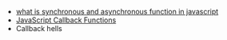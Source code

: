 * [what is synchronous and asynchronous function in javascript](https://www.outsystems.com/blog/posts/asynchronous-vs-synchronous-programming/)
* [JavaScript Callback Functions](https://www.freecodecamp.org/news/javascript-callback-functions-what-are-callbacks-in-js-and-how-to-use-them/)
* Callback hells